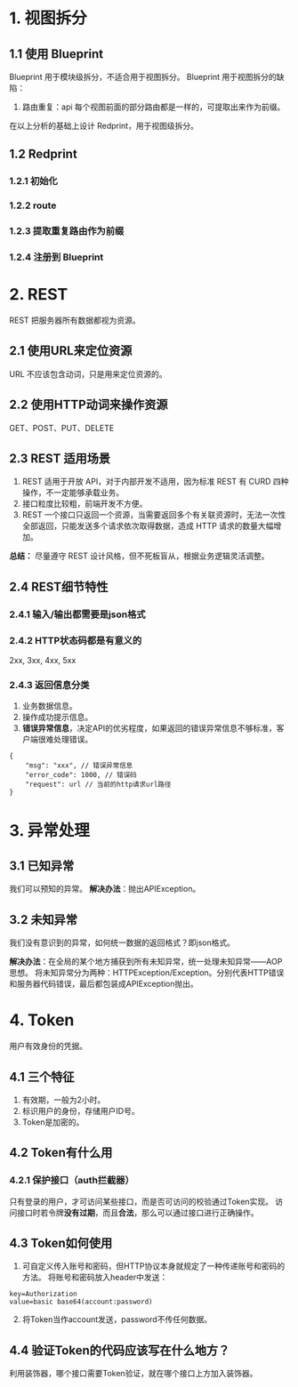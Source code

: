 # 1. 视图拆分
## 1.1 使用 Blueprint
Blueprint 用于模块级拆分，不适合用于视图拆分。
Blueprint 用于视图拆分的缺陷：
1. 路由重复：api 每个视图前面的部分路由都是一样的，可提取出来作为前缀。

在以上分析的基础上设计 Redprint，用于视图级拆分。
## 1.2 Redprint
### 1.2.1 初始化
### 1.2.2 route
### 1.2.3 提取重复路由作为前缀
### 1.2.4 注册到 Blueprint
# 2. REST
REST 把服务器所有数据都视为资源。
## 2.1 使用URL来定位资源
URL 不应该包含动词，只是用来定位资源的。
## 2.2 使用HTTP动词来操作资源
GET、POST、PUT、DELETE
## 2.3 REST 适用场景
1. REST 适用于开放 API，对于内部开发不适用，因为标准 REST 有 CURD 四种操作，不一定能够承载业务。
2. 接口粒度比较粗，前端开发不方便。
3. REST 一个接口只返回一个资源，当需要返回多个有关联资源时，无法一次性全部返回，只能发送多个请求依次取得数据，造成 HTTP 请求的数量大幅增加。

**总结：**
尽量遵守 REST 设计风格，但不死板盲从，根据业务逻辑灵活调整。
## 2.4 REST细节特性
### 2.4.1 输入/输出都需要是json格式
### 2.4.2 HTTP状态码都是有意义的
2xx, 3xx, 4xx, 5xx
### 2.4.3 返回信息分类
1. 业务数据信息。
2. 操作成功提示信息。
3. **错误异常信息**，决定API的优劣程度，如果返回的错误异常信息不够标准，客户端很难处理错误。
```
{
    "msg": "xxx", // 错误异常信息
    "error_code": 1000, // 错误码
    "request": url // 当前的http请求url路径
}
```
# 3. 异常处理
## 3.1 已知异常
我们可以预知的异常。
**解决办法**：抛出APIException。
## 3.2 未知异常
我们没有意识到的异常，如何统一数据的返回格式？即json格式。

**解决办法**：在全局的某个地方捕获到所有未知异常，统一处理未知异常——AOP思想。
将未知异常分为两种：HTTPException/Exception。分别代表HTTP错误和服务器代码错误，最后都包装成APIException抛出。
# 4. Token
用户有效身份的凭据。
## 4.1 三个特征
1. 有效期，一般为2小时。
2. 标识用户的身份，存储用户ID号。
3. Token是加密的。
## 4.2 Token有什么用
### 4.2.1 保护接口（auth拦截器）
只有登录的用户，才可访问某些接口，而是否可访问的校验通过Token实现。
访问接口时若令牌**没有过期**，而且**合法**，那么可以通过接口进行正确操作。
## 4.3 Token如何使用
1. 可自定义传入账号和密码，但HTTP协议本身就规定了一种传递账号和密码的方法。
将账号和密码放入header中发送：
```
key=Authorization
value=basic base64(account:password)
```
2. 将Token当作account发送，password不传任何数据。
## 4.4 验证Token的代码应该写在什么地方？
利用装饰器，哪个接口需要Token验证，就在哪个接口上方加入装饰器。
